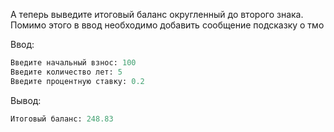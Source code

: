 А теперь выведите итоговый баланс округленный до второго знака. Помимо этого в ввод необходимо добавить сообщение подсказку о тмо

Ввод:
```python
Введите начальный взнос: 100
Введите количество лет: 5
Введите процентную ставку: 0.2
```

Вывод:
```python
Итоговый баланс: 248.83
```